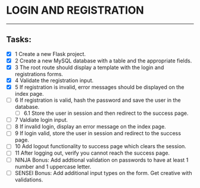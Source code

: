# LOGIN AND REGISTRATION

***

## Tasks:

- [x] 1 Create a new Flask project.
- [x] 2 Create a new MySQL database with a table and the appropriate fields.
- [x] 3 The root route should display a template with the login and registrations forms.
- [x] 4 Validate the registration input.
- [x] 5 If registration is invalid, error messages should be displayed on the index page.
- [ ] 6 If registration is valid, hash the password and save the user in the database.
    * [ ] 6.1 Store the user in session and then redirect to the success page.
- [ ] 7 Valdiate login input.
- [ ] 8 If invalid login, display an error message on the index page.
- [ ] 9 If login valid, store the user in session and redirect to the success page.
- [ ] 10 Add logout functionality to success page which clears the session.
- [ ] 11 After logging out, verify you cannot reach the success page.
- [ ] NINJA Bonus: Add addtional validation on passwords to have at least 1 number and 1 uppercase letter.
- [ ] SENSEI Bonus: Add additional input types on the form. Get creative with validations.
